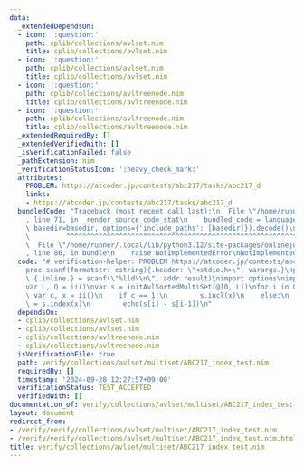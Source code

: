 ```yaml
---
data:
  _extendedDependsOn:
  - icon: ':question:'
    path: cplib/collections/avlset.nim
    title: cplib/collections/avlset.nim
  - icon: ':question:'
    path: cplib/collections/avlset.nim
    title: cplib/collections/avlset.nim
  - icon: ':question:'
    path: cplib/collections/avltreenode.nim
    title: cplib/collections/avltreenode.nim
  - icon: ':question:'
    path: cplib/collections/avltreenode.nim
    title: cplib/collections/avltreenode.nim
  _extendedRequiredBy: []
  _extendedVerifiedWith: []
  _isVerificationFailed: false
  _pathExtension: nim
  _verificationStatusIcon: ':heavy_check_mark:'
  attributes:
    PROBLEM: https://atcoder.jp/contests/abc217/tasks/abc217_d
    links:
    - https://atcoder.jp/contests/abc217/tasks/abc217_d
  bundledCode: "Traceback (most recent call last):\n  File \"/home/runner/.local/lib/python3.12/site-packages/onlinejudge_verify/documentation/build.py\"\
    , line 71, in _render_source_code_stat\n    bundled_code = language.bundle(stat.path,\
    \ basedir=basedir, options={'include_paths': [basedir]}).decode()\n          \
    \         ^^^^^^^^^^^^^^^^^^^^^^^^^^^^^^^^^^^^^^^^^^^^^^^^^^^^^^^^^^^^^^^^^^^^^^^^^^^^^^^^^\n\
    \  File \"/home/runner/.local/lib/python3.12/site-packages/onlinejudge_verify/languages/nim.py\"\
    , line 86, in bundle\n    raise NotImplementedError\nNotImplementedError\n"
  code: "# verification-helper: PROBLEM https://atcoder.jp/contests/abc217/tasks/abc217_d\n\
    proc scanf(formatstr: cstring){.header: \"<stdio.h>\", varargs.}\nproc ii(): int\
    \ {.inline.} = scanf(\"%lld\\n\", addr result)\nimport options\nimport cplib/collections/avlset\n\
    var L, Q = ii()\nvar s = initAvlSortedMultiSet(@[0, L])\nfor i in 0..<Q:\n   \
    \ var c, x = ii()\n    if c == 1:\n        s.incl(x)\n    else:\n        var i\
    \ = s.index(x)\n        echo(s[i] - s[i-1])\n"
  dependsOn:
  - cplib/collections/avlset.nim
  - cplib/collections/avlset.nim
  - cplib/collections/avltreenode.nim
  - cplib/collections/avltreenode.nim
  isVerificationFile: true
  path: verify/collections/avlset/multiset/ABC217_index_test.nim
  requiredBy: []
  timestamp: '2024-09-28 12:27:57+09:00'
  verificationStatus: TEST_ACCEPTED
  verifiedWith: []
documentation_of: verify/collections/avlset/multiset/ABC217_index_test.nim
layout: document
redirect_from:
- /verify/verify/collections/avlset/multiset/ABC217_index_test.nim
- /verify/verify/collections/avlset/multiset/ABC217_index_test.nim.html
title: verify/collections/avlset/multiset/ABC217_index_test.nim
---
```

